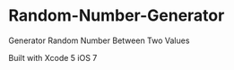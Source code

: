Random-Number-Generator
=======================

Generator Random Number Between Two Values

Built with Xcode 5 iOS 7
